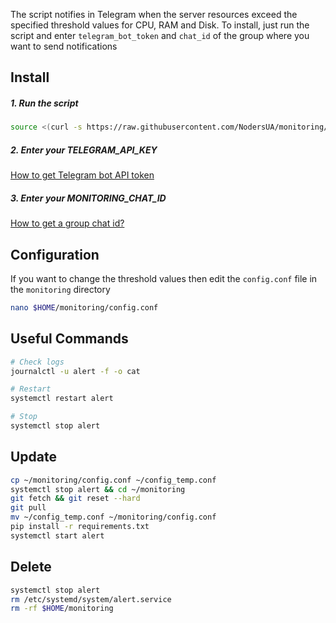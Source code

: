 The script notifies in Telegram when the server resources exceed the specified threshold values ​​for CPU, RAM and Disk. To install, just run the script and enter `telegram_bot_token` and `chat_id` of the group where you want to send notifications

## Install
##### 1. Run the script
```bash
source <(curl -s https://raw.githubusercontent.com/NodersUA/monitoring/main/setup.sh)
```

##### 2. Enter your TELEGRAM_API_KEY
[How to get Telegram bot API token](https://www.siteguarding.com/en/how-to-get-telegram-bot-api-token)

##### 3. Enter your MONITORING_CHAT_ID
[How to get a group chat id?](https://www.siteguarding.com/en/how-to-get-telegram-bot-api-token)

## Configuration
If you want to change the threshold values ​​then edit the `config.conf` file in the `monitoring` directory
```bash
nano $HOME/monitoring/config.conf
```

## Useful Commands
```bash
# Check logs
journalctl -u alert -f -o cat
```
```bash
# Restart
systemctl restart alert
```
```bash
# Stop
systemctl stop alert
```

## Update
```bash
cp ~/monitoring/config.conf ~/config_temp.conf
systemctl stop alert && cd ~/monitoring
git fetch && git reset --hard
git pull
mv ~/config_temp.conf ~/monitoring/config.conf
pip install -r requirements.txt
systemctl start alert
```

## Delete
```bash
systemctl stop alert
rm /etc/systemd/system/alert.service
rm -rf $HOME/monitoring
```
